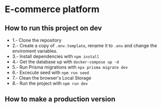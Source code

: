 # E-commerce platform

## How to run this project on dev

* 1.- Clone the repository
* 2.- Create a copy of ```.env.template```, rename it to ```.env``` and change the enviroment variables.
* 3.- Install dependencies with ```npm install```
* 4.- Get the database up with ```docker-compose up -d```
* 5.- Run Prisma migrations with ```npx prisma migrate dev```
* 6.- Excecute seed with ```npm run seed```
* 7.- Clean the browser's Local Storage
* 8.- Run the project with ```npm run dev```

## How to make a production version
